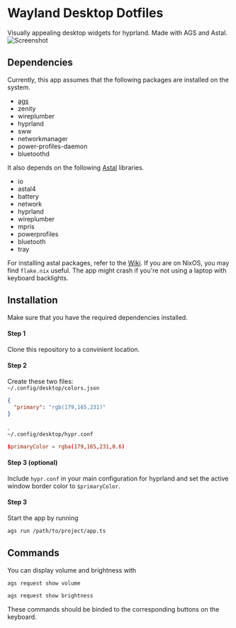 # Wayland Desktop Dotfiles
Visually appealing desktop widgets for hyprland. Made with AGS and Astal.
![Screenshot](./screenshots/screenshot1.png)
## Dependencies
Currently, this app assumes that the following packages are installed on the system.
- [ags](https://github.com/Aylur/ags)
- zenity
- wireplumber
- hyprland
- sww
- networkmanager
- power-profiles-daemon
- bluetoothd  

It also depends on the following [Astal](https://github.com/aylur/astal) libraries.
- io
- astal4
- battery
- network
- hyprland
- wireplumber
- mpris
- powerprofiles
- bluetooth
- tray

For installing astal packages, refer to the [Wiki](https://aylur.github.io/astal/). If you are on NixOS, you may find `flake.nix` useful.
The app might crash if you're not using a laptop with keyboard backlights.
## Installation

Make sure that you have the required dependencies installed.
#### Step 1
Clone this repository to a convinient location.
#### Step 2
Create these two files:  
`~/.config/desktop/colors.json`
```json
{
  "primary": "rgb(179,165,231)"
}
```
.    
`~/.config/desktop/hypr.conf`
```conf
$primaryColor = rgba(179,165,231,0.6)
```
#### Step 3 (optional)
Include `hypr.conf` in your main configuration for hyprland and set the active window border color to `$primaryColor`.
#### Step 3
Start the app by running
```bash
ags run /path/to/project/app.ts
```
## Commands
You can display volume and brightness with
```bash
ags request show volume
```
```bash
ags request show brightness
```
These commands should be binded to the corresponding buttons on the keyboard.
